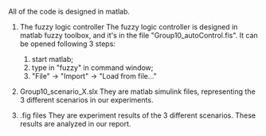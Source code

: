 All of the code is designed in matlab.

1. The fuzzy logic controller
The fuzzy logic controller is designed in matlab fuzzy toolbox, and it's in the file "Group10_autoControl.fis". It can be opened following 3 steps:
	1) start matlab;
	2) type in "fuzzy" in command window;
	3) "File" -> "Import" -> "Load from file..."
	
2. Group10_scenario_X.slx
They are matlab simulink files, representing the 3 different scenarios in our experiments.

3. .fig files
They are experiment results of the 3 different scenarios. These results are analyzed in our report.